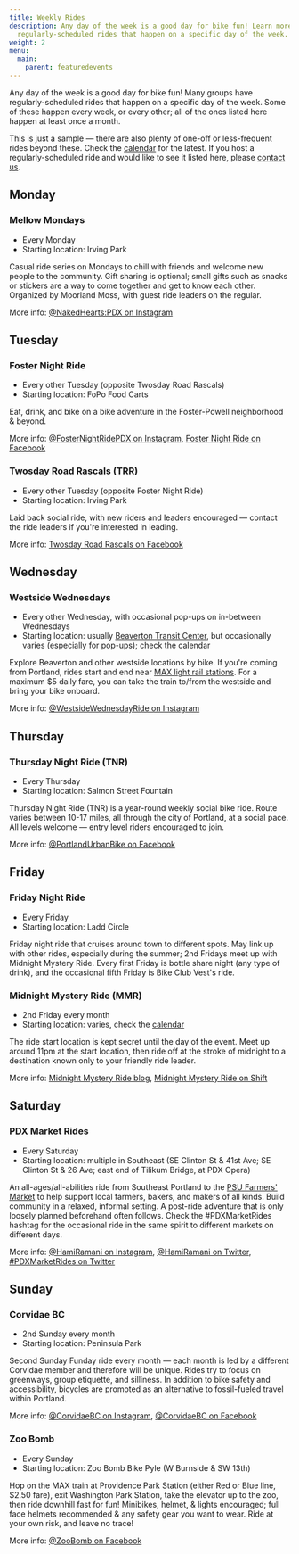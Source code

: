 ```yaml
---
title: Weekly Rides
description: Any day of the week is a good day for bike fun! Learn more about
  regularly-scheduled rides that happen on a specific day of the week.
weight: 2
menu:
  main:
    parent: featuredevents
---
```

Any day of the week is a good day for bike fun! Many groups have regularly-scheduled rides that happen on a specific day of the week. Some of these happen every week, or every other; all of the ones listed here happen at least once a month.

This is just a sample — there are also plenty of one-off or less-frequent rides beyond these. Check the [calendar](https://www.shift2bikes.org/calendar/) for the latest. If you host a regularly-scheduled ride and would like to see it listed here, please [contact us](https://www.shift2bikes.org/pages/contact/).

## Monday

### Mellow Mondays
* Every Monday
* Starting location: Irving Park

Casual ride series on Mondays to chill with friends and welcome new people to the community. Gift sharing is optional; small gifts such as snacks or stickers are a way to come together and get to know each other. Organized by Moorland Moss, with guest ride leaders on the regular.

More info: [@NakedHearts:PDX on Instagram](https://instagram.com/nakedhearts.pdx/)

## Tuesday

### Foster Night Ride
* Every other Tuesday (opposite Twosday Road Rascals)
* Starting location: FoPo Food Carts

Eat, drink, and bike on a bike adventure in the Foster-Powell neighborhood & beyond.

More info: [@FosterNightRidePDX on Instagram](https://www.instagram.com/fosternightridepdx/), [Foster Night Ride on Facebook](https://www.facebook.com/foponr/)

### Twosday Road Rascals (TRR)
* Every other Tuesday (opposite Foster Night Ride)
* Starting location: Irving Park

Laid back social ride, with new riders and leaders encouraged — contact the ride leaders if you're interested in leading.

More info: [Twosday Road Rascals on Facebook](https://www.facebook.com/groups/1885750641672755/about/)

## Wednesday

### Westside Wednesdays
* Every other Wednesday, with occasional pop-ups on in-between Wednesdays
* Starting location: usually [Beaverton Transit Center](https://trimet.org/transitcenters/index.htm#beaverton), but occasionally varies (especially for pop-ups); check the calendar

Explore Beaverton and other westside locations by bike. If you're coming from Portland, rides start and end near [MAX light rail stations](https://trimet.org/max/index.htm). For a maximum $5 daily fare, you can take the train to/from the westside and bring your bike onboard.

More info: [@WestsideWednesdayRide on Instagram](https://www.instagram.com/westsidewednesdayride/)

## Thursday

### Thursday Night Ride (TNR)
* Every Thursday
* Starting location: Salmon Street Fountain

Thursday Night Ride (TNR) is a year-round weekly social bike ride. Route varies between 10-17 miles, all through the city of Portland, at a social pace. All levels welcome — entry level riders encouraged to join.

More info: [@PortlandUrbanBike on Facebook](https://www.facebook.com/PortlandUrbanBike)

## Friday

### Friday Night Ride
* Every Friday
* Starting location: Ladd Circle

Friday night ride that cruises around town to different spots. May link up with other rides, especially during the summer; 2nd Fridays meet up with Midnight Mystery Ride. Every first Friday is bottle share night (any type of drink), and the occasional fifth Friday is Bike Club Vest's ride.

### Midnight Mystery Ride (MMR)
* 2nd Friday every month
* Starting location: varies, check the [calendar](https://www.shift2bikes.org/calendar/)

The ride start location is kept secret until the day of the event. Meet up around 11pm at the start location, then ride off at the stroke of midnight to a destination known only to your friendly ride leader.

More info: [Midnight Mystery Ride blog](https://midnightmysteryride.wordpress.com/), [Midnight Mystery Ride on Shift](https://www.shift2bikes.org/pages/mmr/)

## Saturday

### PDX Market Rides
* Every Saturday
* Starting location: multiple in Southeast (SE Clinton St & 41st Ave; SE Clinton St & 26 Ave; east end of Tilikum Bridge, at PDX Opera)

An all-ages/all-abilities ride from Southeast Portland to the [PSU Farmers' Market](https://www.portlandfarmersmarket.org/our-markets/psu/) to help support local farmers, bakers, and makers of all kinds. Build community in a relaxed, informal setting. A post-ride adventure that is only loosely planned beforehand often follows. Check the #PDXMarketRides hashtag for the occasional ride in the same spirit to different markets on different days.

More info: [@HamiRamani on Instagram](https://instagram.com/hamiramani), [@HamiRamani on Twitter](https://twitter.com/hamiramani), [#PDXMarketRides on Twitter](https://twitter.com/hashtag/PDXMarketRides?f=live)

## Sunday

### Corvidae BC
* 2nd Sunday every month
* Starting location: Peninsula Park

Second Sunday Funday ride every month — each month is led by a different Corvidae member and therefore will be unique. Rides try to focus on greenways, group etiquette, and silliness. In addition to bike safety and accessibility, bicycles are promoted as an alternative to fossil-fueled travel within Portland.

More info: [@CorvidaeBC on Instagram](https://www.instagram.com/corvidaebc/), [@CorvidaeBC on Facebook](https://www.facebook.com/corvidaeBC/)

<!--
### Say Hi Sundays
* 1st, 3rd, and 5th Sunday of every month
* Starting location: Buckman Elementary School, by the covered basketball court

For those who want an excuse to talk to strangers — introduce yourself to at least one new person! Ride itself will be a social pace, and under 10 miles. End locations will have a covered area so the group can hang out and get to know each other, even during the inevitable rain.

More info: [@sabspalooza (Sabrina) on Instagram](http://instagram.com/sabspalooza/)
-->

### Zoo Bomb
* Every Sunday
* Starting location: Zoo Bomb Bike Pyle (W Burnside & SW 13th)

Hop on the MAX train at Providence Park Station (either Red or Blue line, $2.50 fare), exit Washington Park Station, take the elevator up to the zoo, then ride downhill fast for fun! Minibikes, helmet, & lights encouraged; full face helmets recommended & any safety gear you want to wear. Ride at your own risk, and leave no trace!

More info: [@ZooBomb on Facebook](https://www.facebook.com/groups/2232941380)

